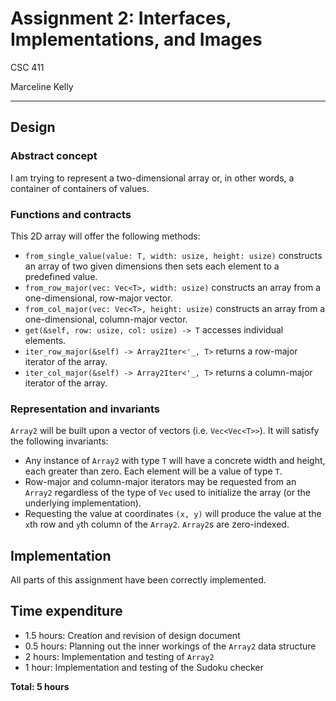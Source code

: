 # Assignment 2: Interfaces, Implementations, and Images

CSC 411

Marceline Kelly

---

## Design

### Abstract concept

I am trying to represent a two-dimensional array or, in other words, a container of containers of values.

### Functions and contracts

This 2D array will offer the following methods:

- `from_single_value(value: T, width: usize, height: usize)` constructs an array of two given dimensions then sets each element to a predefined value.
- `from_row_major(vec: Vec<T>, width: usize)` constructs an array from a one-dimensional, row-major vector.
- `from_col_major(vec: Vec<T>, height: usize)` constructs an array from a one-dimensional, column-major vector.
- `get(&self, row: usize, col: usize) -> T` accesses individual elements.
- `iter_row_major(&self) -> Array2Iter<'_, T>` returns a row-major iterator of the array.
- `iter_col_major(&self) -> Array2Iter<'_, T>` returns a column-major iterator of the array.

### Representation and invariants

`Array2` will be built upon a vector of vectors (i.e. `Vec<Vec<T>>`). It will satisfy the following invariants:

- Any instance of `Array2` with type `T` will have a concrete width and height, each greater than zero. Each element will be a value of type `T`.
- Row-major and column-major iterators may be requested from an `Array2` regardless of the type of `Vec` used to initialize the array (or the underlying implementation).
- Requesting the value at coordinates `(x, y)` will produce the value at the `x`th row and `y`th column of the `Array2`. `Array2`s are zero-indexed.

## Implementation

All parts of this assignment have been correctly implemented.

## Time expenditure

- 1.5 hours: Creation and revision of design document
- 0.5 hours: Planning out the inner workings of the `Array2` data structure
- 2 hours: Implementation and testing of `Array2`
- 1 hour: Implementation and testing of the Sudoku checker

**Total: 5 hours**